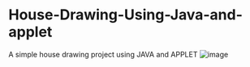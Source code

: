 # House-Drawing-Using-Java-and-applet
A simple house drawing project using JAVA and APPLET
![image](https://user-images.githubusercontent.com/74267129/210124187-9376af55-81d9-4b65-906b-16522aa81910.png)
